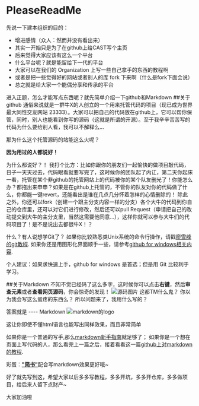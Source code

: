 # PleaseReadMe

先说一下建本组织的目的：
- 增进感情（众人：然而并没有看出来）
- 其实一开始只是为了在github上给CAST写个主页
- 后来觉得大家应该有这么一个平台
- 什么平台呢？就是能留给下一代的平台
- 大家可以在我们的 Organization 上写一些自己拿手的东西的教程啊
- 或者是把一些觉得好的网站或者别人的库 fork 下来啊（什么是fork下面会说）
- 总之就是给大家一个能偶分享和传承的平台

进入正题，怎么才能写点东西呢？就先简单介绍一下github和Markdown
##关于github
通俗来说就是一群牛X的人创立的一个用来托管代码的项目（现已成为世界最大同性交友网站 23333）。大家可以把自己的代码放在github上，它可以帮你保管，同时，别人也能看到你写的源码（这就是所谓的开源）。至于我辛辛苦苦写的代码为什么要给别人看，我可以不解释么...

那为什么这个托管源码的站能这么火呢？

**因为用过的人都说好！**

为什么都说好？！
我打个比方：比如你跟你的朋友们一起愉快的做项目敲代码，日子一天天过去，代码眼看就要写完了，这时候你的团队起了内讧，第二天你起床一看，托管在某个非github的托管网站上的代码被你的某个队友删光了！你能怎么办？都拖出来申申？如果是在github上托管的，不管你的队友对你的代码做了什么，你都能一键revert，还能看出是谁在几点几分怀着怎样的心情删除的！
除此之外，你还可以fork（创建一个跟主分支内容一样的分支）各个大牛的代码到你自己的仓库里，还可以对它们进行修改，然后还可以pull Request（申请把自己的改动提交到大牛的主分支里，当然这需要他同意...），这样你就可以参与大牛们的代码项目了！是不是说出去都很牛X！？

什么？有人说想学Git了？
如果你比较熟悉类Unix系统的命令行操作，请戳[廖雪峰的git教程](http://www.liaoxuefeng.com/wiki/0013739516305929606dd18361248578c67b8067c8c017b000).
如果你还是用图形化界面顺手一些，请参考[github for windows相关内容](https://www.baidu.com/s?wd=github%20for%20windows&rsv_spt=1&issp=1&f=8&rsv_bp=0&rsv_idx=2&ie=utf-8&tn=monline_5_dg&rsv_enter=1&rsv_sug3=9&rsv_sug1=8&oq=github&rsv_pq=8b6ee88e000022e8&rsv_t=3264ugafq%2BogoWnJRknpAB%2Bl0lUzqQCuRvfYnyyPiPDEwyCeTr%2FmRdpfKextnC0xHDV2).

个人建议：如果求快速上手，github for windows 是首选；但是用 Git 比较利于学习。

##关于Markdown
不知不觉已经码了这么多字，这时候你可以点击**右键**，然后**审查元素**或者**查看网页源码**，你会惊奇的发现！
![源码图片](http://i3.tietuku.com/01736136593a03a4.png)
这都TM什么鬼？
你以为我会写这么蛋疼的东西么？
所以问题来了，我用什么写的？

答案就是 ---- Markdown
![markdown的logo](http://i3.tietuku.com/7cdf422c12852b97.png)

这让你即使不懂html语言也能写出同样效果，而且非常简单

如果你是一个普通的写手,那么[markdown新手指南](http://www.jianshu.com/p/q81RER)就足够了；
如果你是一个想在页面上写代码的人，那么看完上一篇之后，接着看看这一篇[github上对markdown的教程](https://guides.github.com/features/mastering-markdown/).

彩蛋：[**"简书"**](http://www.jianshu.com/)配合写markdown效果更好哦~

好了就先写到这，希望大家以后多多写教程，多多开坑，多多开仓库，多多做项目，给后来人留下点财产~

大家加油啦
